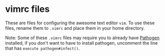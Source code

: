 vimrc files
============
These are files for configuring the awesome text editor `vim`. To use these files, rename them to `.vimrc` and place them in your home directory.


Note: Some of these `.vimrc` files may require you to already have [Pathogen](https://github.com/tpope/vim-pathogen) installed, if you don't want to have to install pathogen, uncomment the line that has `execute pathogen#infect()`.
